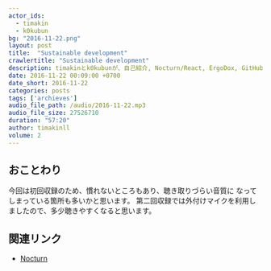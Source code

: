 ```yaml
---
actor_ids:
  - timakin
  - k0kubun
bg: "2016-11-22.png"
layout: post
title:  "Sustainable development"
crawlertitle: "Sustainable development"
description: timakinとk0kubunが、自己紹介, Nocturn/React, ErgoDox, GitHubで草を生やすこと、OSSコミットのきっかけについて話しました。一回目収録の後半です。
date: 2016-11-22 00:09:00 +0700
date_short: 2016-11-22
categories: posts
tags: ['archieves']
audio_file_path: /audio/2016-11-22.mp3
audio_file_size: 27526710
duration: "57:20"
author: timakinll
volume: 2
---
```


## おことわり

今回は初回収録のため、慣れないところもあり、聴き取りづらい音質に
なってしまっている箇所も多いかと思います。
第二回収録では外付けマイクを利用しましたので、多少聴きやすくなると思います。

## 関連リンク

- [Nocturn](https://job-draft.jp)
